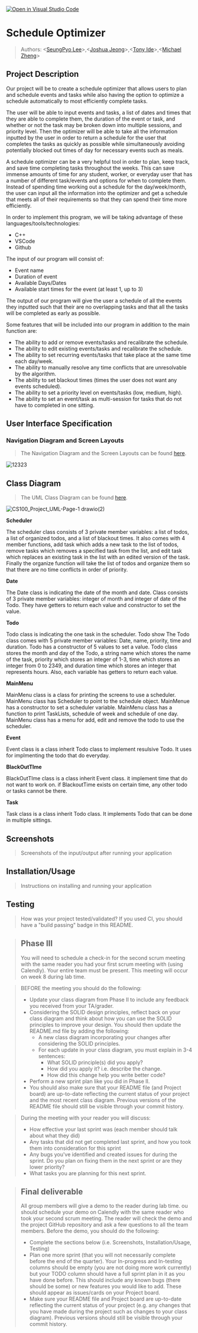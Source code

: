 [![Open in Visual Studio Code](https://classroom.github.com/assets/open-in-vscode-718a45dd9cf7e7f842a935f5ebbe5719a5e09af4491e668f4dbf3b35d5cca122.svg)](https://classroom.github.com/online_ide?assignment_repo_id=10950611&assignment_repo_type=AssignmentRepo)

# Schedule Optimizer
 
 > Authors: \<[SeungPyo Lee](https://github.com/qwemelon3619)\>,\<[Joshua Jeong](https://github.com/JoshuaJJeong)\>,\<[Tony Ide](https://github.com/Tony-Ide)\>,\<[Michael Zheng](https://github.com/ahupq)\>

## Project Description
Our project will be to create a schedule optimizer that allows users to plan and schedule events and tasks while also having the option to optimize a schedule automatically to most efficiently complete tasks.

The user will be able to input events and tasks, a list of dates and times that they are able to complete them, the duration of the event or task, and whether or not the task may be broken down into multiple sessions, and priority level. Then the optimizer will be able to take all the information inputted by the user in order to return a schedule for the user that completes the tasks as quickly as possible while simultaneously avoiding potentially blocked out times of day for necessary events such as meals.

A schedule optimizer can be a very helpful tool in order to plan, keep track, and save time completing tasks throughout the weeks. This can save immense amounts of time for any student, worker, or everyday user that has a number of different task/events and options for when to complete them. Instead of spending time working out a schedule for the day/week/month, the user can input all the information into the optimizer and get a schedule that meets all of their requirements so that they can spend their time more efficiently.

In order to implement this program, we will be taking advantage of these languages/tools/technologies:
  * C++
  * VSCode
  * Github

The input of our program will consist of:
  * Event name
  * Duration of event
  * Available Days/Dates
  * Available start times for the event (at least 1, up to 3)

The output of our program will give the user a schedule of all the events they inputted such that their are no overlapping tasks and that all the tasks will be completed as early as possible.

Some features that will be included into our program in addition to the main function are:
  * The ability to add or remove events/tasks and recalibrate the schedule.
  * The ability to edit existing events/tasks and recalibrate the schedule.
  * The ability to set recurring events/tasks that take place at the same time each day/week.
  * The ability to manually resolve any time conflicts that are unresolvable by the algorithm.
  * The ability to set blackout times (times the user does not want any events scheduled).
  * The ability to set a priority level on events/tasks (low, medium, high).
  * The ability to set an event/task as multi-session for tasks that do not have to completed in one sitting.

## User Interface Specification

### Navigation Diagram and Screen Layouts
> The Navigation Diagram and the Screen Layouts can be found [here](https://docs.google.com/document/d/1cz8a8vcMeWhP3Ak7lRTANpxjZ2O_7oP-SqNYGQ6tbC4/edit?usp=sharing).

![12323](https://github.com/cs100/final-project-hzhen066-tide001-slee809-jjeon050/assets/47466245/df577792-ba0b-40e5-8819-c9242d6f8f23)
## Class Diagram
 > The UML Class Diagram can be found [here](https://drive.google.com/file/d/1r1yw7ulCBWrIhM2v2lEsLqIFsEnQPoC8/view?usp=sharing).
 
![CS100_Project_UML-Page-1 drawio(2)](https://github.com/cs100/final-project-hzhen066-tide001-slee809-jjeon050/assets/47466245/31caacd6-3a73-4605-bac0-e34533dd9693)

**Scheduler**

The scheduler class consists of 3 private member variables: a list of todos, a list of organized todos, and a list of blackout times. It also comes with 4 member functions, add task which adds a new task to the list of todos, remove tasks which removes a specified task from the list, and edit task which replaces an existing task in the list with an edited version of the task. Finally the organize function will take the list of todos and organize them so that there are no time conflicts in order of priority.

**Date**

The Date class is indicating the date of the month and date. Class consists of 3 private member variables: integer of month and integer of date of the Todo. They have getters to return each value and constructor to set the value.

**Todo**

Todo class is indicating the one task in the scheduler. Todo show The Todo class comes with 5 private member variables: Date, name, priority, time and duration. Todo has a constructor of 5 values to set a value. Todo class stores the month and day of the Todo, a string name which stores the name of the task, priority which stores an integer of 1-3, time which stores an integer from 0 to 2349, and duration time which stores an integer that represents hours. Also, each variable has getters to return each value.

**MainMenu**

MainMenu class is a class for printing the screens to use a scheduler. MainMenu class has Scheduler to point to the schedule object. MainMenue has a constructor to set a scheduler variable. MainMenu class has a function to print TaskLists, schedule of week and schedule of one day. MainMenu class has a menu for add, edit and remove the todo to use the scheduler.

**Event**

Event class is a class inherit Todo class to implement resulsive Todo. It uses for implmenting the todo that do everyday.

**BlackOutTIme**

BlackOutTIme class is a class inherit Event class. it implement time that do not want to work on. if BlackoutTime exists on certain time, any other todo or tasks cannot be there. 

**Task**

Task class is a class inherit Todo class. It implements Todo that can be done in multiple sittings.
 
 ## Screenshots
 > Screenshots of the input/output after running your application
 ## Installation/Usage
 > Instructions on installing and running your application
 ## Testing
 > How was your project tested/validated? If you used CI, you should have a "build passing" badge in this README.
 


 > ## Phase III
 > You will need to schedule a check-in for the second scrum meeting with the same reader you had your first scrum meeting with (using Calendly). Your entire team must be present. This meeting will occur on week 8 during lab time.
 
 > BEFORE the meeting you should do the following:
 > * Update your class diagram from Phase II to include any feedback you received from your TA/grader.
 > * Considering the SOLID design principles, reflect back on your class diagram and think about how you can use the SOLID principles to improve your design. You should then update the README.md file by adding the following:
 >   * A new class diagram incorporating your changes after considering the SOLID principles.
 >   * For each update in your class diagram, you must explain in 3-4 sentences:
 >     * What SOLID principle(s) did you apply?
 >     * How did you apply it? i.e. describe the change.
 >     * How did this change help you write better code?
 > * Perform a new sprint plan like you did in Phase II.
 > * You should also make sure that your README file (and Project board) are up-to-date reflecting the current status of your project and the most recent class diagram. Previous versions of the README file should still be visible through your commit history.
 
> During the meeting with your reader you will discuss: 
 > * How effective your last sprint was (each member should talk about what they did)
 > * Any tasks that did not get completed last sprint, and how you took them into consideration for this sprint
 > * Any bugs you've identified and created issues for during the sprint. Do you plan on fixing them in the next sprint or are they lower priority?
 > * What tasks you are planning for this next sprint.

 
 > ## Final deliverable
 > All group members will give a demo to the reader during lab time. ou should schedule your demo on Calendly with the same reader who took your second scrum meeting. The reader will check the demo and the project GitHub repository and ask a few questions to all the team members. 
 > Before the demo, you should do the following:
 > * Complete the sections below (i.e. Screenshots, Installation/Usage, Testing)
 > * Plan one more sprint (that you will not necessarily complete before the end of the quarter). Your In-progress and In-testing columns should be empty (you are not doing more work currently) but your TODO column should have a full sprint plan in it as you have done before. This should include any known bugs (there should be some) or new features you would like to add. These should appear as issues/cards on your Project board.
 > * Make sure your README file and Project board are up-to-date reflecting the current status of your project (e.g. any changes that you have made during the project such as changes to your class diagram). Previous versions should still be visible through your commit history. 